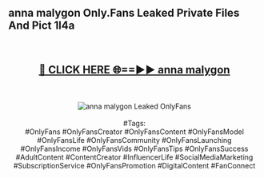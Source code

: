 <h2>anna malygon Only.Fans Leaked Private Files And Pict 1l4a</h2>
<br>
<div align="center">
<h2><a href="https://mediafiles.top/anna_malygon" rel="nofollow">🔴 CLICK HERE 🌐==►► anna malygon</a></h2>
<br>
<br>
<a href="https://mediafiles.top/anna_malygon" rel="nofollow" data-target="animated-image.originalLink"><img src="https://i.ibb.co.com/WyWwxjT/player-gif2.gif" alt="anna malygon Leaked OnlyFans" style="max-width: 100%; display: inline-block;" data-target="animated-image.originalImage"></a>
<br><br>
#Tags:
<br>
#OnlyFans #OnlyFansCreator #OnlyFansContent #OnlyFansModel #OnlyFansLife #OnlyFansCommunity #OnlyFansLaunching #OnlyFansIncome #OnlyFansVids #OnlyFansTips #OnlyFansSuccess #AdultContent #ContentCreator #InfluencerLife #SocialMediaMarketing #SubscriptionService #OnlyFansPromotion #DigitalContent #FanConnect
</div>
<br>